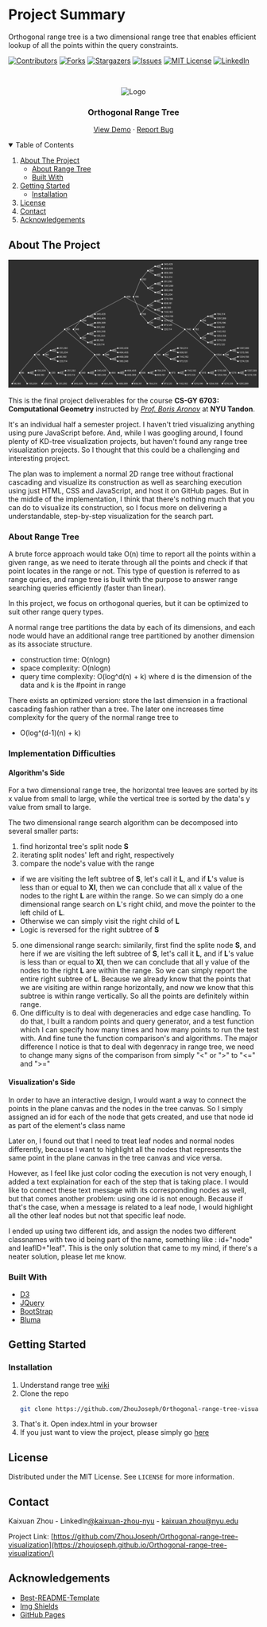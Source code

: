 # Project Summary
Orthogonal range tree is a two dimensional range tree that enables efficient lookup of all the points within the query constraints. 

<!-- PROJECT SHIELDS -->
<!--
*** I'm using markdown "reference style" links for readability.
*** Reference links are enclosed in brackets [ ] instead of parentheses ( ).
*** See the bottom of this document for the declaration of the reference variables
*** for contributors-url, forks-url, etc. This is an optional, concise syntax you may use.
*** https://www.markdownguide.org/basic-syntax/#reference-style-links
-->
[![Contributors][contributors-shield]][contributors-url]
[![Forks][forks-shield]][forks-url]
[![Stargazers][stars-shield]][stars-url]
[![Issues][issues-shield]][issues-url]
[![MIT License][license-shield]][license-url]
[![LinkedIn][linkedin-shield]][linkedin-url]



<!-- PROJECT LOGO -->
<br />
<p align="center">
  <img src="image/sampletree.png" alt="Logo" width="80" height="80">
  <h3 align="center">Orthogonal Range Tree</h3>

  <p align="center">
    <a href="https://github.com/ZhouJoseph/Orthogonal-range-tree-visualization">View Demo</a>
    ·
    <a href="https://github.com/ZhouJoseph/Orthogonal-range-tree-visualization/issues">Report Bug</a>
  </p>
</p>



<!-- TABLE OF CONTENTS -->
<details open="open">
  <summary>Table of Contents</summary>
  <ol>
    <li>
      <a href="#about-the-project">About The Project</a>
      <ul>
        <li><a href="#about-range-tree">About Range Tree</a></li>
        <li><a href="#built-with">Built With</a></li>
      </ul>
    </li>
    <li>
      <a href="#getting-started">Getting Started</a>
      <ul>
        <li><a href="#installation">Installation</a></li>
      </ul>
    </li>
    <li><a href="#license">License</a></li>
    <li><a href="#contact">Contact</a></li>
    <li><a href="#acknowledgements">Acknowledgements</a></li>
  </ol>
</details>




<!-- ABOUT THE PROJECT -->
## About The Project

[![Orthogonal-range-tree-visualization][tree-screenshot]](#)

This is the final project deliverables for the course **CS-GY 6703: Computational Geometry** instructed by *[Prof. Boris Aronov](https://engineering.nyu.edu/faculty/boris-aronov)* at **NYU Tandon**.

It's an individual half a semester project. I haven't tried visualizing anything using pure JavaScript before. And, while I was googling around, I found plenty of KD-tree visualization projects, but haven't found any range tree visualization projects. So I thought that this could be a challenging and interesting project. 

The plan was to implement a normal 2D range tree without fractional cascading and visualize its construction as well as searching execution using just HTML, CSS and JavaScript, and host it on GitHub pages. But in the middle of the implementation, I think that there's nothing much that you can do to visualize its construction, so I focus more on delivering a understandable, step-by-step visualization for the search part.

<!-- ABOUT Range Tree -->
### About Range Tree
A brute force approach would take O(n) time to report all the points within a given range, as we need to iterate through all the points and check if that point locates in the range or not. This type of question is referred to as range quries, and range tree is built with the purpose to answer range searching queries efficiently (faster than linear).

In this project, we focus on orthogonal queries, but it can be optimized to suit other range query types.

A normal range tree partitions the data by each of its dimensions, and each node would have an additional range tree partitioned by another dimension as its associate structure.
- construction time: O(nlogn)
- space complexity: O(nlogn)
- query time complexity: O(log^d(n) + k) where d is the dimension of the data and k is the #point in range

There exists an optimized version: store the last dimension in a fractional cascading fashion rather than a tree. The later one increases time complexity for the query of the normal range tree to 
- O(log^(d-1)(n) + k)

### Implementation Difficulties

#### Algorithm's Side
For a two dimensional range tree, the horizontal tree leaves are sorted by its x value from small to large, while the vertical tree is sorted by the data's y value from small to large.

The two dimensional range search algorithm can be decomposed into several smaller parts:
1. find horizontal tree's split node **S**
3. iterating split nodes' left and right, respectively
4. compare the node's value with the range
  - if we are visiting the left subtree of **S**, let's call it **L**, and if **L**'s value is less than or equal to **Xl**, then we can conclude that all x value of the nodes to the right **L** are within the range. So we can simply do a one dimensional range search on **L**'s right child, and move the pointer to the left child of **L**.
  - Otherwise we can simply visit the right child of **L**
  - Logic is reversed for the right subtree of **S**
5. one dimensional range search: similarily, first find the splite node **S**, and here if we are visiting the left subtree of **S**, let's call it **L**, and if **L**'s value is less than or equal to **Xl**, then we can conclude that all y value of the nodes to the right **L** are within the range. So we can simply report the entire right subtree of **L**. Because we already know that the points that we are visiting are within range horizontally, and now we know that this subtree is within range vertically. So all the points are definitely within range.
6. One difficulty is to deal with degeneracies and edge case handling. To do that, I built a random points and query generator, and a test function which I can specify how many times and how many points to run the test with. And fine tune the function comparison's and algorithms. The major difference I notice is that to deal with degenracy in range tree, we need to change many signs of the comparison from simply "<" or ">" to "<=" and ">="

#### Visualization's Side
In order to have an interactive design, I would want a way to connect the points in the plane canvas and the nodes in the tree canvas. So I simply assigned an id for each of the node that gets created, and use that node id as part of the element's class name

Later on, I found out that I need to treat leaf nodes and normal nodes differently, because I want to highlight all the nodes that represents the same point in the plane canvas in the tree canvas and vice versa.

However, as I feel like just color coding the execution is not very enough, I added a text explaination for each of the step that is taking place. I would like to connect these text message with its corresponding nodes as well, but that comes another problem: using one id is not enough. Because if that's the case, when a message is related to a leaf node, I would highlight all the other leaf nodes but not that specific leaf node.

I ended up using two different ids, and assign the nodes two different classnames with two id being part of the name, something like : id+"node" and leafID+"leaf". This is the only solution that came to my mind, if there's a neater solution, please let me know.

### Built With
* [D3](https://d3js.org/)
* [JQuery](https://jquery.com/)
* [BootStrap](https://getbootstrap.com/)
* [Bluma](https://bulma.io/)

<!-- GETTING STARTED -->
## Getting Started

### Installation

1. Understand range tree [wiki](https://en.wikipedia.org/wiki/Range_tree)
2. Clone the repo
   ```sh
   git clone https://github.com/ZhouJoseph/Orthogonal-range-tree-visualization.git
   ```
3. That's it. Open index.html in your browser
4. If you just want to view the project, please simply go [here](https://zhoujoseph.github.io/Orthogonal-range-tree-visualization/)

<!-- LICENSE -->
## License
Distributed under the MIT License. See `LICENSE` for more information.

<!-- CONTACT -->
## Contact

Kaixuan Zhou - LinkedIn[@kaixuan-zhou-nyu](https://www.linkedin.com/in/kaixuan-zhou-nyu/) - kaixuan.zhou@nyu.edu

Project Link: [https://github.com/ZhouJoseph/Orthogonal-range-tree-visualization](https://zhoujoseph.github.io/Orthogonal-range-tree-visualization/)

<!-- ACKNOWLEDGEMENTS -->
## Acknowledgements
* [Best-README-Template](https://github.com/othneildrew/Best-README-Template)
* [Img Shields](https://shields.io)
* [GitHub Pages](https://pages.github.com)

<!-- MARKDOWN LINKS & IMAGES -->
<!-- https://www.markdownguide.org/basic-syntax/#reference-style-links -->
[contributors-shield]: https://img.shields.io/github/contributors/ZhouJoseph/Orthogonal-range-tree-visualization.svg?style=for-the-badge
[contributors-url]: https://github.com/ZhouJoseph/Orthogonal-range-tree-visualization/graphs/contributors
[forks-shield]: https://img.shields.io/github/forks/ZhouJoseph/Orthogonal-range-tree-visualization.svg?style=for-the-badge
[forks-url]: https://github.com/ZhouJoseph/Orthogonal-range-tree-visualization/network/members
[stars-shield]: https://img.shields.io/github/stars/ZhouJoseph/Orthogonal-range-tree-visualization.svg?style=for-the-badge
[stars-url]: https://github.com/ZhouJoseph/Orthogonal-range-tree-visualization/stargazers
[issues-shield]: https://img.shields.io/github/issues/ZhouJoseph/Orthogonal-range-tree-visualization.svg?style=for-the-badge
[issues-url]: https://github.com/ZhouJoseph/Orthogonal-range-tree-visualization/issues
[license-shield]: https://img.shields.io/github/license/ZhouJoseph/Orthogonal-range-tree-visualization.svg?style=for-the-badge
[license-url]: https://github.com/ZhouJoseph/Orthogonal-range-tree-visualization/blob/master/LICENSE.txt
[linkedin-shield]: https://img.shields.io/badge/-LinkedIn-black.svg?style=for-the-badge&logo=linkedin&colorB=555
[linkedin-url]: https://linkedin.com/in/kaixuan-zhou-nyu
[tree-screenshot]: images/tree.png
